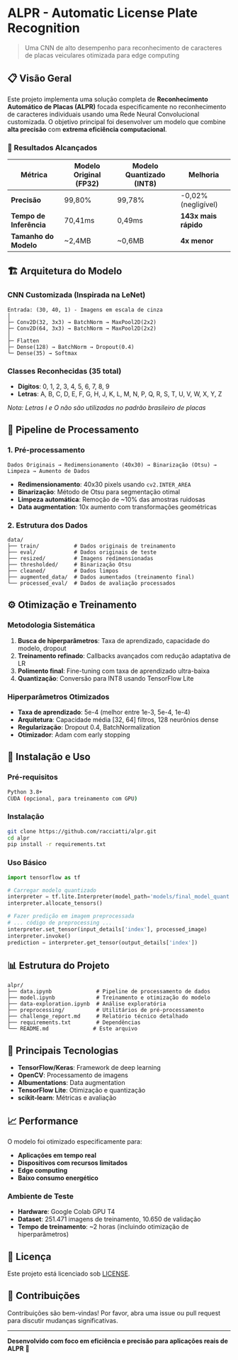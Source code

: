 # ALPR - Automatic License Plate Recognition

> Uma CNN de alto desempenho para reconhecimento de caracteres de placas veiculares otimizada para edge computing

## 📋 Visão Geral

Este projeto implementa uma solução completa de **Reconhecimento Automático de Placas (ALPR)** focada especificamente no reconhecimento de caracteres individuais usando uma Rede Neural Convolucional customizada. O objetivo principal foi desenvolver um modelo que combine **alta precisão** com **extrema eficiência computacional**.

### 🎯 Resultados Alcançados

| Métrica | Modelo Original (FP32) | Modelo Quantizado (INT8) | Melhoria |
|---------|------------------------|--------------------------|----------|
| **Precisão** | 99,80% | 99,78% | -0,02% (negligível) |
| **Tempo de Inferência** | 70,41ms | 0,49ms | **143x mais rápido** |
| **Tamanho do Modelo** | ~2,4MB | ~0,6MB | **4x menor** |

## 🏗️ Arquitetura do Modelo

### CNN Customizada (Inspirada na LeNet)
```
Entrada: (30, 40, 1) - Imagens em escala de cinza
│
├─ Conv2D(32, 3x3) → BatchNorm → MaxPool2D(2x2)
├─ Conv2D(64, 3x3) → BatchNorm → MaxPool2D(2x2)
│
├─ Flatten
├─ Dense(128) → BatchNorm → Dropout(0.4)
└─ Dense(35) → Softmax
```

### Classes Reconhecidas (35 total)
- **Dígitos**: 0, 1, 2, 3, 4, 5, 6, 7, 8, 9
- **Letras**: A, B, C, D, E, F, G, H, J, K, L, M, N, P, Q, R, S, T, U, V, W, X, Y, Z
  
*Nota: Letras I e O não são utilizadas no padrão brasileiro de placas*

## 🔄 Pipeline de Processamento

### 1. Pré-processamento
```
Dados Originais → Redimensionamento (40x30) → Binarização (Otsu) → Limpeza → Aumento de Dados
```

- **Redimensionamento**: 40x30 pixels usando `cv2.INTER_AREA`
- **Binarização**: Método de Otsu para segmentação otimal
- **Limpeza automática**: Remoção de ~10% das amostras ruidosas
- **Data augmentation**: 10x aumento com transformações geométricas

### 2. Estrutura dos Dados
```
data/
├── train/           # Dados originais de treinamento
├── eval/            # Dados originais de teste
├── resized/         # Imagens redimensionadas
├── thresholded/     # Binarização Otsu
├── cleaned/         # Dados limpos
├── augmented_data/  # Dados aumentados (treinamento final)
└── processed_eval/  # Dados de avaliação processados
```

## ⚙️ Otimização e Treinamento

### Metodologia Sistemática
1. **Busca de hiperparâmetros**: Taxa de aprendizado, capacidade do modelo, dropout
2. **Treinamento refinado**: Callbacks avançados com redução adaptativa de LR
3. **Polimento final**: Fine-tuning com taxa de aprendizado ultra-baixa
4. **Quantização**: Conversão para INT8 usando TensorFlow Lite

### Hiperparâmetros Otimizados
- **Taxa de aprendizado**: 5e-4 (melhor entre 1e-3, 5e-4, 1e-4)
- **Arquitetura**: Capacidade média [32, 64] filtros, 128 neurônios dense
- **Regularização**: Dropout 0.4, BatchNormalization
- **Otimizador**: Adam com early stopping

## 🚀 Instalação e Uso

### Pré-requisitos
```bash
Python 3.8+
CUDA (opcional, para treinamento com GPU)
```

### Instalação
```bash
git clone https://github.com/racciatti/alpr.git
cd alpr
pip install -r requirements.txt
```

### Uso Básico
```python
import tensorflow as tf

# Carregar modelo quantizado
interpreter = tf.lite.Interpreter(model_path='models/final_model_quant.tflite')
interpreter.allocate_tensors()

# Fazer predição em imagem preprocessada
# ... código de preprocessing ...
interpreter.set_tensor(input_details['index'], processed_image)
interpreter.invoke()
prediction = interpreter.get_tensor(output_details['index'])
```

## 📊 Estrutura do Projeto

```
alpr/
├── data.ipynb              # Pipeline de processamento de dados
├── model.ipynb             # Treinamento e otimização do modelo
├── data-exploration.ipynb  # Análise exploratória
├── preprocessing/          # Utilitários de pré-processamento
├── challenge_report.md     # Relatório técnico detalhado
├── requirements.txt        # Dependências
└── README.md              # Este arquivo
```

## 🔬 Principais Tecnologias

- **TensorFlow/Keras**: Framework de deep learning
- **OpenCV**: Processamento de imagens
- **Albumentations**: Data augmentation
- **TensorFlow Lite**: Otimização e quantização
- **scikit-learn**: Métricas e avaliação

## 📈 Performance

O modelo foi otimizado especificamente para:
- **Aplicações em tempo real**
- **Dispositivos com recursos limitados**
- **Edge computing**
- **Baixo consumo energético**

### Ambiente de Teste
- **Hardware**: Google Colab GPU T4
- **Dataset**: 251.471 imagens de treinamento, 10.650 de validação
- **Tempo de treinamento**: ~2 horas (incluindo otimização de hiperparâmetros)

## 📄 Licença

Este projeto está licenciado sob [LICENSE](LICENSE).

## 🤝 Contribuições

Contribuições são bem-vindas! Por favor, abra uma issue ou pull request para discutir mudanças significativas.

---

**Desenvolvido com foco em eficiência e precisão para aplicações reais de ALPR** 🚗